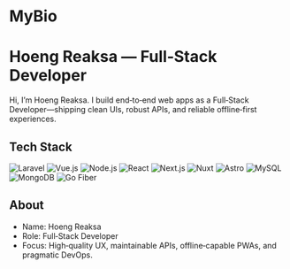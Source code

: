 # MyBio
# Hoeng Reaksa — Full‑Stack Developer

Hi, I’m Hoeng Reaksa. I build end‑to‑end web apps as a Full‑Stack Developer—shipping clean UIs, robust APIs, and reliable offline‑first experiences.

## Tech Stack

<p align="left">
  <img alt="Laravel" src="https://img.shields.io/badge/Laravel-FF2D20?logo=laravel&logoColor=white" />
  <img alt="Vue.js" src="https://img.shields.io/badge/Vue.js-4FC08D?logo=vue.js&logoColor=white" />
  <img alt="Node.js" src="https://img.shields.io/badge/Node.js-339933?logo=node.js&logoColor=white" />
  <img alt="React" src="https://img.shields.io/badge/React-61DAFB?logo=react&logoColor=000000" />
  <img alt="Next.js" src="https://img.shields.io/badge/Next.js-000000?logo=nextdotjs&logoColor=white" />
  <img alt="Nuxt" src="https://img.shields.io/badge/Nuxt-00DC82?logo=nuxt.js&logoColor=white" />
  <img alt="Astro" src="https://img.shields.io/badge/Astro-BC52EE?logo=astro&logoColor=white" />
  <img alt="MySQL" src="https://img.shields.io/badge/MySQL-4479A1?logo=mysql&logoColor=white" />
  <img alt="MongoDB" src="https://img.shields.io/badge/MongoDB-47A248?logo=mongodb&logoColor=white" />
  <img alt="Go Fiber" src="https://img.shields.io/badge/Go%20Fiber-00ADD8?logo=go&logoColor=white" />
</p>

## About
- Name: Hoeng Reaksa
- Role: Full‑Stack Developer
- Focus: High‑quality UX, maintainable APIs, offline‑capable PWAs, and pragmatic DevOps.

